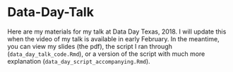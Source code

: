 # Data-Day-Talk

Here are my materials for my talk at Data Day Texas, 2018. I will update this when the video of my talk is available in early February. In the meantime, you can view my slides (the pdf), the script I ran through (`data_day_talk_code.Rmd`), or a version of the script with much more explanation (`data_day_script_accompanying.Rmd`). 

